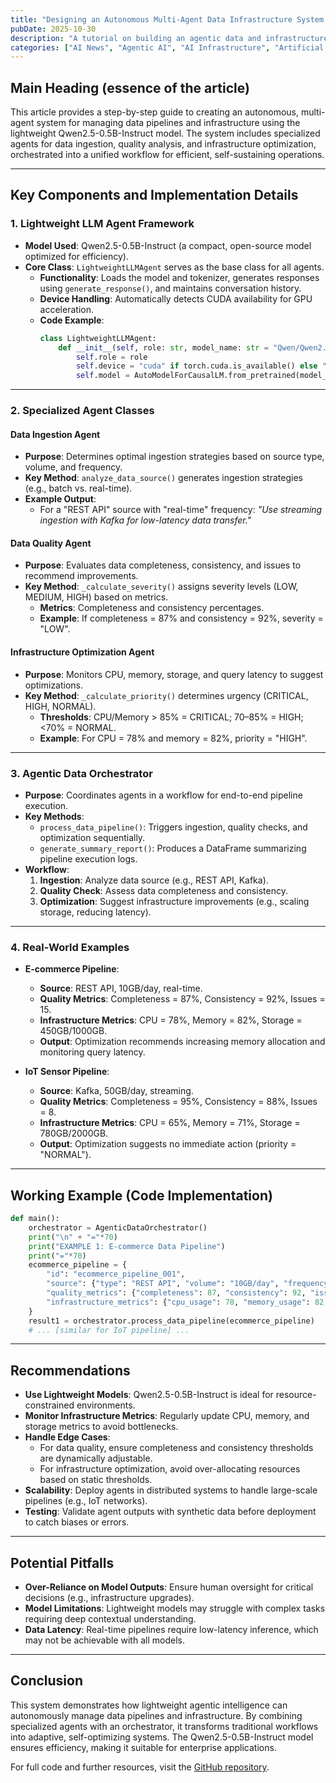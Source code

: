 ```yaml
---
title: "Designing an Autonomous Multi-Agent Data Infrastructure System with Lightweight Qwen Models"
pubDate: 2025-10-30
description: "A tutorial on building an agentic data and infrastructure strategy system using the Qwen2.5-0.5B-Instruct model for efficient pipeline intelligence, including code examples and real-world applications."
categories: ["AI News", "Agentic AI", "AI Infrastructure", "Artificial Intelligence", "Tutorials"]
---
```


## Main Heading (essence of the article)

This article provides a step-by-step guide to creating an autonomous, multi-agent system for managing data pipelines and infrastructure using the lightweight Qwen2.5-0.5B-Instruct model. The system includes specialized agents for data ingestion, quality analysis, and infrastructure optimization, orchestrated into a unified workflow for efficient, self-sustaining operations.

---

## Key Components and Implementation Details

### 1. **Lightweight LLM Agent Framework**
- **Model Used**: Qwen2.5-0.5B-Instruct (a compact, open-source model optimized for efficiency).
- **Core Class**: `LightweightLLMAgent` serves as the base class for all agents.
  - **Functionality**: Loads the model and tokenizer, generates responses using `generate_response()`, and maintains conversation history.
  - **Device Handling**: Automatically detects CUDA availability for GPU acceleration.
  - **Code Example**: 
    ```python
    class LightweightLLMAgent:
        def __init__(self, role: str, model_name: str = "Qwen/Qwen2.5-0.5B-Instruct"):
            self.role = role
            self.device = "cuda" if torch.cuda.is_available() else "cpu"
            self.model = AutoModelForCausalLM.from_pretrained(model_name, torch_dtype=torch.float16 if self.device == "cuda" else torch.float32, device_map="auto")
    ```

---

### 2. **Specialized Agent Classes**
#### **Data Ingestion Agent**
- **Purpose**: Determines optimal ingestion strategies based on source type, volume, and frequency.
- **Key Method**: `analyze_data_source()` generates ingestion strategies (e.g., batch vs. real-time).
- **Example Output**: 
  - For a "REST API" source with "real-time" frequency: *"Use streaming ingestion with Kafka for low-latency data transfer."*

#### **Data Quality Agent**
- **Purpose**: Evaluates data completeness, consistency, and issues to recommend improvements.
- **Key Method**: `_calculate_severity()` assigns severity levels (LOW, MEDIUM, HIGH) based on metrics.
  - **Metrics**: Completeness and consistency percentages.
  - **Example**: If completeness = 87% and consistency = 92%, severity = "LOW".

#### **Infrastructure Optimization Agent**
- **Purpose**: Monitors CPU, memory, storage, and query latency to suggest optimizations.
- **Key Method**: `_calculate_priority()` determines urgency (CRITICAL, HIGH, NORMAL).
  - **Thresholds**: CPU/Memory > 85% = CRITICAL; 70–85% = HIGH; <70% = NORMAL.
  - **Example**: For CPU = 78% and memory = 82%, priority = "HIGH".

---

### 3. **Agentic Data Orchestrator**
- **Purpose**: Coordinates agents in a workflow for end-to-end pipeline execution.
- **Key Methods**:
  - `process_data_pipeline()`: Triggers ingestion, quality checks, and optimization sequentially.
  - `generate_summary_report()`: Produces a DataFrame summarizing pipeline execution logs.
- **Workflow**:
  1. **Ingestion**: Analyze data source (e.g., REST API, Kafka).
  2. **Quality Check**: Assess data completeness and consistency.
  3. **Optimization**: Suggest infrastructure improvements (e.g., scaling storage, reducing latency).

---

### 4. **Real-World Examples**
- **E-commerce Pipeline**:
  - **Source**: REST API, 10GB/day, real-time.
  - **Quality Metrics**: Completeness = 87%, Consistency = 92%, Issues = 15.
  - **Infrastructure Metrics**: CPU = 78%, Memory = 82%, Storage = 450GB/1000GB.
  - **Output**: Optimization recommends increasing memory allocation and monitoring query latency.

- **IoT Sensor Pipeline**:
  - **Source**: Kafka, 50GB/day, streaming.
  - **Quality Metrics**: Completeness = 95%, Consistency = 88%, Issues = 8.
  - **Infrastructure Metrics**: CPU = 65%, Memory = 71%, Storage = 780GB/2000GB.
  - **Output**: Optimization suggests no immediate action (priority = "NORMAL").

---

## Working Example (Code Implementation)

```python
def main():
    orchestrator = AgenticDataOrchestrator()
    print("\n" + "="*70)
    print("EXAMPLE 1: E-commerce Data Pipeline")
    print("="*70)
    ecommerce_pipeline = {
        "id": "ecommerce_pipeline_001",
        "source": {"type": "REST API", "volume": "10GB/day", "frequency": "real-time"},
        "quality_metrics": {"completeness": 87, "consistency": 92, "issues": 15},
        "infrastructure_metrics": {"cpu_usage": 78, "memory_usage": 82, "storage_used": 450, "storage_total": 1000, "query_latency": 250}
    }
    result1 = orchestrator.process_data_pipeline(ecommerce_pipeline)
    # ... [similar for IoT pipeline] ...
```

---

## Recommendations

- **Use Lightweight Models**: Qwen2.5-0.5B-Instruct is ideal for resource-constrained environments.
- **Monitor Infrastructure Metrics**: Regularly update CPU, memory, and storage metrics to avoid bottlenecks.
- **Handle Edge Cases**:
  - For data quality, ensure completeness and consistency thresholds are dynamically adjustable.
  - For infrastructure optimization, avoid over-allocating resources based on static thresholds.
- **Scalability**: Deploy agents in distributed systems to handle large-scale pipelines (e.g., IoT networks).
- **Testing**: Validate agent outputs with synthetic data before deployment to catch biases or errors.

---

## Potential Pitfalls

- **Over-Reliance on Model Outputs**: Ensure human oversight for critical decisions (e.g., infrastructure upgrades).
- **Model Limitations**: Lightweight models may struggle with complex tasks requiring deep contextual understanding.
- **Data Latency**: Real-time pipelines require low-latency inference, which may not be achievable with all models.

---

## Conclusion

This system demonstrates how lightweight agentic intelligence can autonomously manage data pipelines and infrastructure. By combining specialized agents with an orchestrator, it transforms traditional workflows into adaptive, self-optimizing systems. The Qwen2.5-0.5B-Instruct model ensures efficiency, making it suitable for enterprise applications.

For full code and further resources, visit the [GitHub repository](https://www.marktechpost.com/2025/10/30/how-to-design-an-autonomous-multi-agent-data-and-infrastructure-strategy-system-using-lightweight-qwen-models-for-efficient-pipeline-intelligence/).